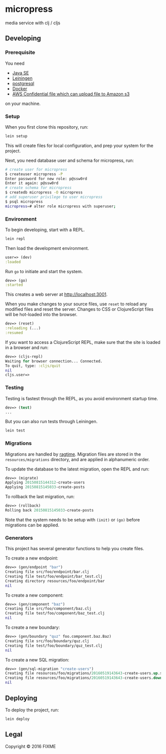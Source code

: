 # micropress

media service with clj / cljs

## Developing

### Prerequisite

You need

* [Java SE](http://www.oracle.com/technetwork/java/javase/downloads/index-jsp-138363.html)
* [Leiningen](http://leiningen.org/)
* [postgresql](https://www.postgresql.org/download/)
* [Docker](https://www.docker.com/)
* [AWS Confidential file which can upload file to Amazon s3](https://aws.amazon.com/jp/s3/)

on your machine.

### Setup

When you first clone this repository, run:

```sh
lein setup
```

This will create files for local configuration, and prep your system
for the project.

Next, you need database user and schema for micropress, run:

```sh
# create user for micropress
$ createuser micropress -P
Enter password for new role: p@ssw0rd
Enter it again: p@ssw0rd
# create schema for micropress
$ createdb micropress -O micropress
# add superuser privilege to user micropress
$ psql micropress
micropress=# alter role micropress with superuser;
```

### Environment

To begin developing, start with a REPL.

```sh
lein repl
```

Then load the development environment.

```clojure
user=> (dev)
:loaded
```

Run `go` to initiate and start the system.

```clojure
dev=> (go)
:started
```

This creates a web server at <http://localhost:3001>.

When you make changes to your source files, use `reset` to reload any
modified files and reset the server. Changes to CSS or ClojureScript
files will be hot-loaded into the browser.

```clojure
dev=> (reset)
:reloading (...)
:resumed
```

If you want to access a ClojureScript REPL, make sure that the site is loaded
in a browser and run:

```clojure
dev=> (cljs-repl)
Waiting for browser connection... Connected.
To quit, type: :cljs/quit
nil
cljs.user=>
```

### Testing

Testing is fastest through the REPL, as you avoid environment startup
time.

```clojure
dev=> (test)
...
```

But you can also run tests through Leiningen.

```sh
lein test
```

### Migrations

Migrations are handled by [ragtime][]. Migration files are stored in
the `resources/migrations` directory, and are applied in alphanumeric
order.

To update the database to the latest migration, open the REPL and run:

```clojure
dev=> (migrate)
Applying 20150815144312-create-users
Applying 20150815145033-create-posts
```

To rollback the last migration, run:

```clojure
dev=> (rollback)
Rolling back 20150815145033-create-posts
```

Note that the system needs to be setup with `(init)` or `(go)` before
migrations can be applied.

[ragtime]: https://github.com/weavejester/ragtime

### Generators

This project has several generator functions to help you create files.

To create a new endpoint:

```clojure
dev=> (gen/endpoint "bar")
Creating file src/foo/endpoint/bar.clj
Creating file test/foo/endpoint/bar_test.clj
Creating directory resources/foo/endpoint/bar
nil
```

To create a new component:

```clojure
dev=> (gen/component "baz")
Creating file src/foo/component/baz.clj
Creating file test/foo/component/baz_test.clj
nil
```

To create a new boundary:

```clojure
dev=> (gen/boundary "quz" foo.component.baz.Baz)
Creating file src/foo/boundary/quz.clj
Creating file test/foo/boundary/quz_test.clj
nil
```

To create a new SQL migration:

```clojure
dev=> (gen/sql-migration "create-users")
Creating file resources/foo/migrations/20160519143643-create-users.up.sql
Creating file resources/foo/migrations/20160519143643-create-users.down.sql
nil
```

## Deploying

To deploy the project, run:

```sh
lein deploy
```

## Legal

Copyright © 2016 FIXME
